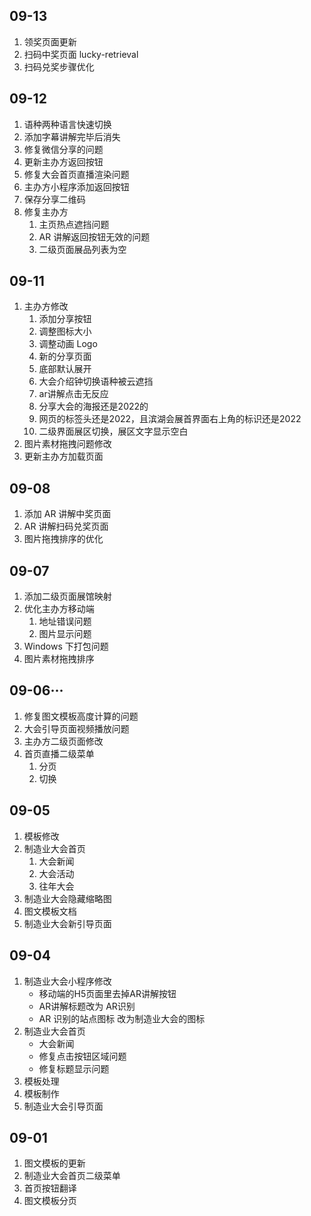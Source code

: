 
## 09-13

1. 领奖页面更新
2. 扫码中奖页面 lucky-retrieval
3. 扫码兑奖步骤优化
## 09-12

1. 语种两种语言快速切换 
2. 添加字幕讲解完毕后消失
3. 修复微信分享的问题
4. 更新主办方返回按钮
5. 修复大会首页直播渲染问题
6. 主办方小程序添加返回按钮
7. 保存分享二维码
8. 修复主办方
	1. 主页热点遮挡问题
	2. AR 讲解返回按钮无效的问题
	3. 二级页面展品列表为空
## 09-11

1. 主办方修改
	1. 添加分享按钮
	2. 调整图标大小
	3. 调整动画 Logo
	4. 新的分享页面
	5. 底部默认展开
	6. 大会介绍钟切换语种被云遮挡
	7. ar讲解点击无反应
	8. 分享大会的海报还是2022的
	9. 网页的标签头还是2022，且滨湖会展首界面右上角的标识还是2022
	10. 二级界面展区切换，展区文字显示空白
2. 图片素材拖拽问题修改
3. 更新主办方加载页面
## 09-08

1. 添加 AR 讲解中奖页面
2. AR 讲解扫码兑奖页面
3. 图片拖拽排序的优化
## 09-07

1. 添加二级页面展馆映射
2. 优化主办方移动端
	1. 地址错误问题
	2. 图片显示问题
3. Windows 下打包问题
4. 图片素材拖拽排序
## 09-06···

1. 修复图文模板高度计算的问题
2. 大会引导页面视频播放问题
3. 主办方二级页面修改
4. 首页直播二级菜单
	1. 分页
	2. 切换
## 09-05

1. 模板修改
2. 制造业大会首页
	1. 大会新闻
	2. 大会活动
	3. 往年大会
3. 制造业大会隐藏缩略图
4. 图文模板文档
5. 制造业大会新引导页面
## 09-04

1. 制造业大会小程序修改
	- 移动端的H5页面里去掉AR讲解按钮
	- AR讲解标题改为 AR识别
	- AR 识别的站点图标 改为制造业大会的图标
2. 制造业大会首页
	- 大会新闻
	- 修复点击按钮区域问题
	- 修复标题显示问题
3. 模板处理
4. 模板制作
5. 制造业大会引导页面
## 09-01

1. 图文模板的更新
2. 制造业大会首页二级菜单
3. 首页按钮翻译
4. 图文模板分页